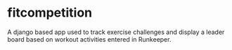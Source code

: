 fitcompetition
==============

A django based app used to track exercise challenges and display a leader board based on workout activities entered in Runkeeper.
